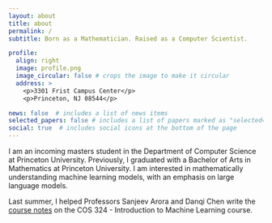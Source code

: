 ```yaml
---
layout: about
title: about
permalink: /
subtitle: Born as a Mathematician. Raised as a Computer Scientist.

profile:
  align: right
  image: profile.png
  image_circular: false # crops the image to make it circular
  address: >
    <p>3301 Frist Campus Center</p>
    <p>Princeton, NJ 08544</p>

news: false  # includes a list of news items
selected_papers: false # includes a list of papers marked as "selected={true}"
social: true  # includes social icons at the bottom of the page
---
```


I am an incoming masters student in the Department of Computer Science at Princeton University. Previously, I graduated with a Bachelor of Arts in Mathematics at Princeton University. I am interested in mathematically understanding machine learning models, with an emphasis on large language models.

Last summer, I helped Professors Sanjeev Arora and Danqi Chen write the [course notes](https://princeton-introml.github.io) on the COS 324 - Introduction to Machine Learning course.

<!---
Link to your social media connections, too. This theme is set up to use [Font Awesome icons](http://fortawesome.github.io/Font-Awesome/) and [Academicons](https://jpswalsh.github.io/academicons/), like the ones below. Add your Facebook, Twitter, LinkedIn, Google Scholar, or just disable all of them.
-->

